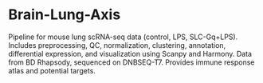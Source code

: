 # Brain-Lung-Axis
Pipeline for mouse lung scRNA-seq data (control, LPS, SLC-Gq+LPS). Includes preprocessing, QC, normalization, clustering, annotation, differential expression, and visualization using Scanpy and Harmony. Data from BD Rhapsody, sequenced on DNBSEQ-T7. Provides immune response atlas and potential targets. 
